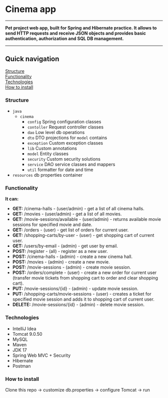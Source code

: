 # Cinema app

***

**Pet project web app, built for Spring and Hibernate practice.
It allows to send HTTP requests and receive JSON objects and provides basic authentication, authorization and SQL DB management.**

***

## Quick navigation

<!-- TOC -->
[Structure](#structure)</br>
[Functionality](#functionality)</br>
[Technologies](#technologies)</br>
[How to install](#how-to-install)</br>
<!-- TOC -->

### Structure

- `java` 
    - `cinema`
        - `config` Spring configuration classes
        - `contoller` Request controller classes
        - `dao` Low level db operations
        - `dto` DTO projections for `model` contains
        - `exception` Custom exception classes
        - `lib` Custom annotations
        - `model` Entity classes
        - `security` Custom security solutions
        - `service` DAO service classes and mappers
        - `util` formatter for date and time
- `resources` db properties container

### Functionality

**It can:**

- **GET:** /cinema-halls - (user/admin) - get a list of all cinema halls.
- **GET:** /movies - (user/admin) - get a list of all movies.
- **GET:** /movie-sessions/available - (user/admin) - returns available movie sessions for specified movie and date.
- **GET:** /orders - (user) - get list of orders for current user.
- **GET:** /shopping-carts/by-user - (user) - get shopping cart of current user.
- **GET:** /users/by-email - (admin) - get user by email.
- **POST:** /register - (all) - register as a new user.
- **POST:** /cinema-halls - (admin) - create a new cinema hall.
- **POST:** /movies - (admin) - create a new movie.
- **POST:** /movie-sessions - (admin) - create movie session.
- **POST:** /orders/complete - (user) - create a new order for current user (transfer movie tickets from shopping cart to order and clear shopping cart).
- **PUT:** /movie-sessions/{id} - (admin) - update movie session.
- **PUT:** /shopping-carts/movie-sessions - (user) - creates a ticket for specified movie session and adds it to shopping cart of current user.
- **DELETE:** /movie-sessions/{id} - (admin) - delete movie session.

### Technologies

- IntelliJ Idea
- Tomcat 9.0.50
- MySQL
- Maven
- JDK 17
- Spring Web MVC + Security
- Hibernate
- Postman

### How to install

Clone this repo &rarr; customize db.properties &rarr; configure Tomcat &rarr; run 
